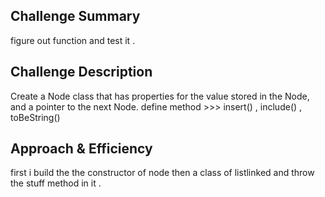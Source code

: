 ## Challenge Summary
figure out function and test it .

## Challenge Description
Create a Node class that has properties for the value stored in the Node, and a pointer to the next Node.
define method >>> insert() , include() , toBeString()

## Approach & Efficiency 
first i build the the constructor of node then a class of listlinked  and throw the stuff method in it .

